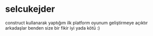 # selcukejder
construct kullanarak yaptığım ilk platform oyunum geliştirmeye açıktır arkadaşlar benden size bir fikir iyi yada kötü :)
